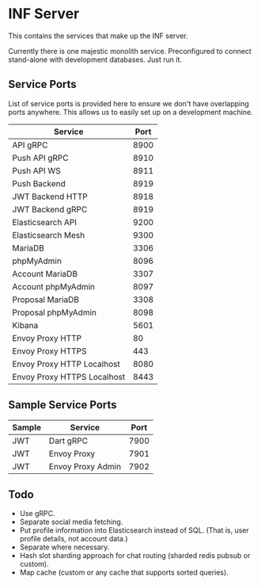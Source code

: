 # INF Server

This contains the services that make up the INF server.

Currently there is one majestic monolith service. Preconfigured to connect stand-alone with development databases. Just run it.

## Service Ports

List of service ports is provided here to ensure we don't have overlapping ports anywhere. This allows us to easily set up on a development machine.

| Service | Port |
| --- | --- |
| API gRPC | 8900 |
| Push API gRPC | 8910 |
| Push API WS | 8911 |
| Push Backend | 8919 |
| JWT Backend HTTP | 8918 |
| JWT Backend gRPC | 8919 |
| Elasticsearch API | 9200 |
| Elasticsearch Mesh | 9300 |
| MariaDB | 3306 |
| phpMyAdmin | 8096 |
| Account MariaDB | 3307 |
| Account phpMyAdmin | 8097 |
| Proposal MariaDB | 3308 |
| Proposal phpMyAdmin | 8098 |
| Kibana | 5601 |
| Envoy Proxy HTTP | 80 |
| Envoy Proxy HTTPS | 443 |
| Envoy Proxy HTTP Localhost | 8080 |
| Envoy Proxy HTTPS Localhost | 8443 |

## Sample Service Ports

| Sample | Service | Port |
| --- | --- | --- |
| JWT | Dart gRPC | 7900 |
| JWT | Envoy Proxy | 7901 |
| JWT | Envoy Proxy Admin | 7902 |

## Todo

- Use gRPC.
- Separate social media fetching.
- Put profile information into Elasticsearch instead of SQL. (That is, user profile details, not account data.)
- Separate where necessary.
- Hash slot sharding approach for chat routing (sharded redis pubsub or custom).
- Map cache (custom or any cache that supports sorted queries).
